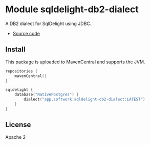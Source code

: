 # Module sqldelight-db2-dialect

A DB2 dialect for SqlDelight using JDBC.

- [Source code](https://github.com/hfhbd/sqldelight-db2-dialect)

## Install

This package is uploaded to MavenCentral and supports the JVM.


````kotlin
repositories {
    mavenCentral()
}

sqldelight {
    database("NativePostgres") {
        dialect("app.softwork:sqldelight-db2-dialect:LATEST")
    }
}
````

## License

Apache 2
